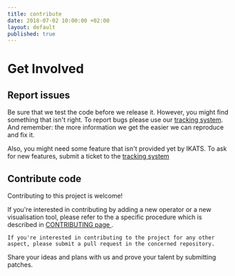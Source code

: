 ```yaml
---
title: contribute
date: 2018-07-02 10:00:00 +02:00
layout: default
published: true
---
```


# Get Involved

## Report issues


Be sure that we test the code before we release it. However, you might
find something that isn't right. To report bugs please use our
<a href="{{ site.links.issues }}">tracking system</a>. And remember: the more information we get the easier we can
reproduce and fix it.

Also, you might need some feature that isn't provided yet by IKATS. To
ask for new features, submit a ticket to the
<a href="{{ site.links.issues }}">tracking system</a>


## Contribute code
Contributing to this project is welcome!

  If you're interested in contributing by adding a new operator or  a new visualisation tool,
    please refer to the a specific procedure which is described
    in <a href="https://github.com/IKATS/ikats.github.io/blob/master/CONTRIBUTING.website.md">CONTRIBUTING page </a>.

    If you're interested in contributing to the project for any other aspect, please submit a pull request in the concerned repository.
Share your ideas and plans with us and prove your talent by submitting patches.
